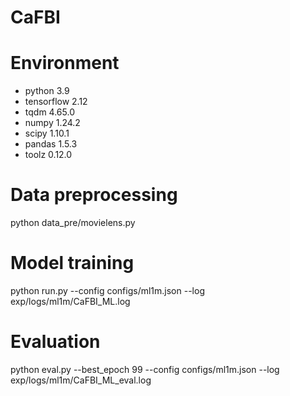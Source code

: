 # CaFBI

# Environment
- python 3.9
- tensorflow 2.12
- tqdm 4.65.0
- numpy 1.24.2
- scipy 1.10.1
- pandas 1.5.3
- toolz 0.12.0

# Data preprocessing
python data_pre/movielens.py

# Model training
python run.py --config configs/ml1m.json --log exp/logs/ml1m/CaFBI_ML.log

# Evaluation
python eval.py --best_epoch 99 --config configs/ml1m.json --log exp/logs/ml1m/CaFBI_ML_eval.log
